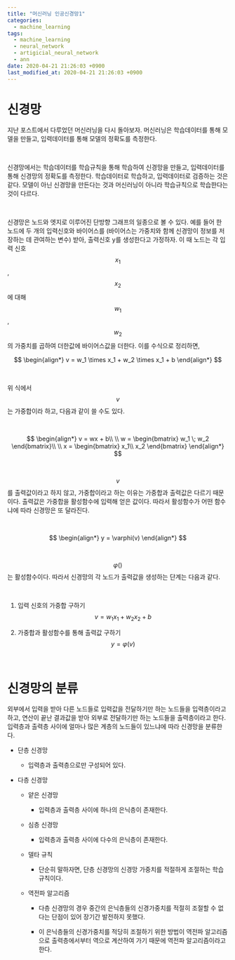 ```yaml
---
title: "머신러닝 인공신경망1"
categories:
  - machine_learning
tags:
  - machine_learning
  - neural_network
  - artigicial_neural_network
  - ann
date: 2020-04-21 21:26:03 +0900
last_modified_at: 2020-04-21 21:26:03 +0900
---
```


# 신경망

지난 포스트에서 다루었던 머신러닝을 다시 돌아보자. 머신러닝은 학습데이터를 통해 모델을 만들고, 입력데이터를 통해 모델의 정확도를 측정한다.

<br>

신경망에서는 학습데이터를 학습규칙을 통해 학습하여 신경망을 만들고, 입력데이터를 통해 신경망의 정확도를 측정한다. 학습데이터로 학습하고, 입력데이터로 검증하는 것은 같다. 모델이 아닌 신경망을 만든다는 것과 머신러닝이 아니라 학습규칙으로 학습한다는 것이 다르다.

<br>

신경망은 노드와 엣지로 이루어진 단방향 그래프의 일종으로 볼 수 있다. 예를 들어 한 노드에 두 개의 입력신호와 바이어스를 (바이어스는 가중치와 함께 신경망이 정보를 저장하는 데 관여하는 변수) 받아, 출력신호 y를 생성한다고 가정하자. 이 때 노드는 각 입력 신호 $$x_1$$, $$x_2$$에 대해 $$w_1$$, $$w_2$$의 가중치를 곱하여 더한값에 바이어스값을 더한다. 이를 수식으로 정리하면, 

$$
\begin{align*}
v = w_1 \times x_1 + w_2 \times x_1 + b
\end{align*}
$$

<br>

위 식에서 $$v$$는 가중합이라 하고, 다음과 같이 쓸 수도 있다.

<br>

$$
\begin{align*}
v = wx + b\\
\\
w = 
\begin{bmatrix}
w_1 \; w_2
\end{bmatrix}\\
\\
x = 
\begin{bmatrix}
x_1\\
x_2
\end{bmatrix}
\end{align*}
$$

<br>

$$v$$를 출력값이라고 하지 않고, 가중합이라고 하는 이유는 가중합과 출력값은 다르기 때문이다. 출력값은 가중합을 활성함수에 입력해 얻은 값이다. 따라서 활성함수가 어떤 함수냐에 따라 신경망은 또 달라진다.

<br>

$$
\begin{align*}
y = \varphi(v)
\end{align*}
$$

<br>

$$\varphi()$$는 활성함수이다. 따라서 신경망의 각 노드가 출력값을 생성하는 단계는 다음과 같다.

<br>

1. 입력 신호의 가중합 구하기 $$v = w_1 x_1 + w_2 x_2 + b$$

2. 가중합과 활성함수를 통해 출력값 구하기 $$y = \varphi(v)$$

<br>

# 신경망의 분류

외부에서 입력을 받아 다른 노드들로 입력값을 전달하기만 하는 노드들을 입력층이라고 하고, 연산이 끝난 결과값을 받아 외부로 전달하기만 하는 노드들을 출력층이라고 한다. 입력층과 출력층 사이에 얼마나 많은 계층의 노드들이 있느냐에 따라 신경망을 분류한다.

- 단층 신경망

  - 입력층과 출력층으로만 구성되어 있다.

- 다층 신경망

  - 얕은 신경망

    - 입력층과 출력층 사이에 하나의 은닉층이 존재한다.

  - 심층 신경망

    - 입력층과 출력층 사이에 다수의 은닉층이 존재한다.

  - 델타 규칙

    - 단순히 말하자면, 단층 신경망의 신경망 가중치를 적절하게 조절하는 학습 규칙이다.

  - 역전파 알고리즘

    - 다층 신경망의 경우 중간의 은닉층들의 신경가중치를 적절히 조절할 수 없다는 단점이 있어 장기간 발전하지 못했다.

    - 이 은닉층들의 신경가중치를 적당히 조절하기 위한 방법이 역전파 알고리즘으로 출력층에서부터 역으로 계산하여 가기 때문에 역전파 알고리즘이라고 한다.